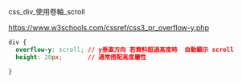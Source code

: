 css_div_使用卷軸_scroll

https://www.w3schools.com/cssref/css3_pr_overflow-y.php

```css
div {
  overflow-y: scroll; // y垂直方向 若資料超過高度時  自動顯示 scroll
  height: 20px;       // 通常搭配高度屬性

}
```
